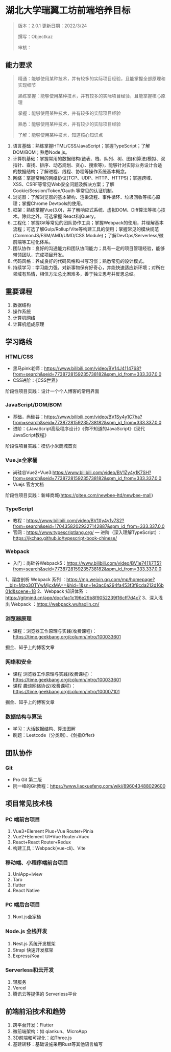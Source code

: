 # 湖北大学瑞翼工坊前端培养目标

> 版本：2.0.1
> 更新日期：2022/3/24
>
> 撰写：Objectkaz
>
> 审核：


## 能力要求

> 精通：能够使用某种技术，并有较多的实际项目经验，且能掌握全部原理和实现细节
> 
> 熟练掌握：能够使用某种技术，并有较多的实际项目经验，且能掌握核心原理
> 
> 掌握：能够使用某种技术，并有较多的实际项目经验
> 
> 熟悉：能够使用某种技术，并有较少的实际项目经验
> 
> 了解：能够使用某种技术，知道核心知识点

1.	语言基础：熟练掌握HTML/CSS/JavaScript；掌握TypeScript；了解DOM/BOM；熟悉Node.js。
2.	计算机基础：掌握常用的数据结构(链表、栈、队列、树、图)和算法(模拟、双指针、查找、排序、动态规划、贪心、搜索等)，能够针对实际业务设计合适的数据结构；了解进程、线程、协程等操作系统基本概念。
3.	网络：掌握常用的网络协议(TCP、UDP、HTTP、HTTPS)；掌握跨域、XSS、CSRF等常见Web安全问题及解决方案；了解Cookie/Session/Token/Oauth 等常见的认证机制。
4.	浏览器：了解浏览器的基本架构、渲染流程、事件循环、垃圾回收等核心原理；掌握Chrome Devtools的使用。
5.	框架：熟练掌握Vue(3.0)，并了解响应式系统、虚拟DOM、Diff算法等核心技术。除此之外，可选掌握 React和jQuery。
6.	工程化：掌握Git等常见的团队协作工具；掌握Webpack的使用，并理解基本流程；可选了解Gulp/Rollup/Vite等构建工具的使用；掌握常见的模块规范(CommonJS/ESM/AMD/UMD/CSS Module)；了解DevOps/Serverless/微前端等工程化体系。
7.	团队协作：良好的沟通能力和团队协同能力；具有一定的项目管理经验，能够带领团队，完成项目开发。
7.	代码风格：养成良好的代码风格和书写习惯；熟悉常见的设计模式。
8.	持续学习：学习能力强，对新事物保有好奇心，并能快速适应新环境；对所在领域有热情，相信方法总比困难多，善于独立思考并反思总结。

## 重要课程

1.  数据结构
2.  操作系统
3.  计算机网络
4.  计算机组成原理

## 学习路线

### HTML/CSS

+ 黑马pink老师：https://www.bilibili.com/video/BV14J4114768?from=search&seid=7738728159235738182&spm_id_from=333.337.0.0
+ CSS进阶：《CSS世界》

阶段性项目实践：设计一个个人博客的常用界面

### JavaScript/DOM/BOM

+ 基础，尚硅谷：https://www.bilibili.com/video/BV1Sy4y1C7ha?from=search&seid=7738728159235738182&spm_id_from=333.337.0.0
+ 进阶：《JavaScript高级程序设计》《你不知道的JavaScript》《现代JavaScript教程》

阶段性项目实践：模仿小米商城首页

### Vue.js全家桶

+ 尚硅谷Vue2+Vue3:https://www.bilibili.com/video/BV1Zy4y1K7SH?from=search&seid=7738728159235738182&spm_id_from=333.337.0.0
+ Vuejs 官方文档

阶段性项目实践：新峰商城(https://gitee.com/newbee-ltd/newbee-mall)

### TypeScript

- 教程：https://www.bilibili.com/video/BV1Xy4y1v7S2?from=search&seid=17043582029327142887&spm_id_from=333.337.0.0
- 官网：https://www.typescriptlang.org/
— 进阶（深入理解TypeScript）：https://jkchao.github.io/typescript-book-chinese/
### Webpack

+ 入门：尚硅谷Webpack5：https://www.bilibili.com/video/BV1e7411j7T5?from=search&seid=7738728159235738182&spm_id_from=333.337.0.0

1、深度剖析 Webpack 系列 ：https://mp.weixin.qq.com/mp/homepage?__biz=Mzg3OTYwMjcxMA==&hid=1&sn=1e3ac0a294fa453f3f8cda212d16b01d&scene=18
2、Webpack 知识体系 ：https://gitmind.cn/app/doc/fac1c196e29b8f9052239f16cff7d4c7
3、深入浅出 Webpack ：https://webpack.wuhaolin.cn/

### 浏览器原理

+ 课程：浏览器工作原理与实践(收费课程)：https://time.geekbang.org/column/intro/100033601

掘金、知乎上的博客文章

### 网络和安全

+ 课程 浏览器工作原理与实践(收费课程)：https://time.geekbang.org/column/intro/100033601
+ 课程 趣谈网络协议(收费课程)：https://time.geekbang.org/column/intro/100007101

掘金、知乎上的博客文章

### 数据结构与算法

+ 学习：大话数据结构、算法图解
+ 刷题：Leetcode（分类刷）、《剑指Offer》

## 团队协作

### Git

+ Pro Git 第二版
+ 阮一峰的Git教程：https://www.liaoxuefeng.com/wiki/896043488029600


## 项目常见技术栈

### PC 端前台项目

1.  Vue3+Element Plus+Vue Router+Pinia
2.  Vue2+Element UI+Vue Router+Vuex
3.  React+React Router+Redux
3.  构建工具：Webpack(vue-cli)、Vite

### 移动端、小程序端前台项目

1.  UniApp+iview
2.  Taro
3.  flutter
4.  React Native

### PC 端后台项目

1.  Nuxt.js全家桶

### Node.js 全栈开发
1.  Nest.js 系统开发框架
2.  Strapi 快速开发框架
3.  Express/Koa

### Serverless和云开发

1.  轻服务
2.  Vercel
3.  腾讯云等提供的 Serverless平台

## 前端前沿技术和趋势
1.  跨平台开发：Flutter
2.  微前端架构：如 qiankun、MicroApp
3.  3D前端和可视化：如Three.js
4.  基建转移：基础设施采用Rust等其他语言编写